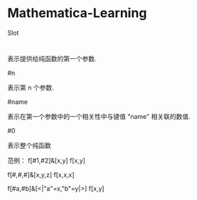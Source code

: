 # Mathematica-Learning
Slot 
#

表示提供给纯函数的第一个参数.

#n

表示第 n 个参数.

#name

表示在第一个参数中的一个相关性中与键值 "name" 相关联的数值.

#0 

表示整个纯函数

范例：
f[#1,#2]&[x,y]                    f[x,y]

f[#,#,#]&[x,y,z]                  f[x,x,x]

f[#a,#b]&[<|"a"=x,"b"=y|>]        f[x,y]

